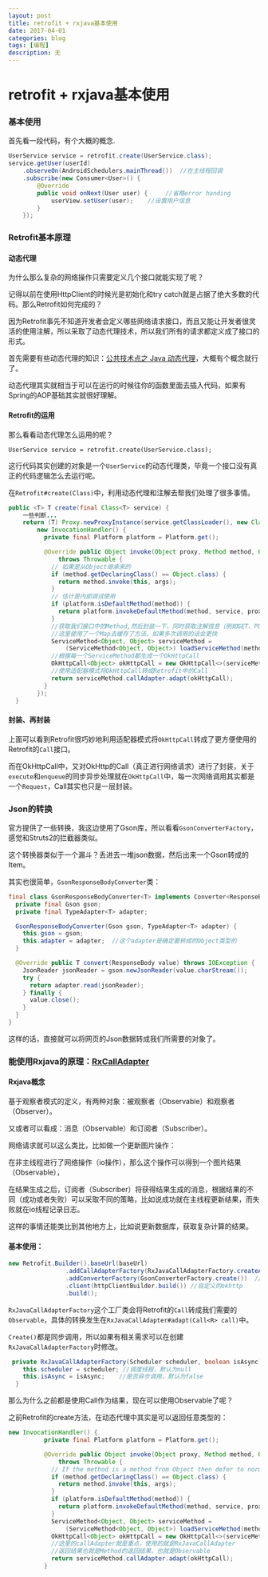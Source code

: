 ```yaml
---
layout: post
title: retrofit + rxjava基本使用
date: 2017-04-01
categories: blog
tags: [编程]
description: 无
---
```


# retrofit + rxjava基本使用

### 基本使用

首先看一段代码，有个大概的概念.

```java
UserService service = retrofit.create(UserService.class);
service.getUser(userId)
    .observeOn(AndroidSchedulers.mainThread())  //在主线程回调
    .subscribe(new Consumer<User>() {
        @Override
        public void onNext(User user) {     //省略error handing
            userView.setUser(user);    //设置用户信息
        }
    });
```

### Retrofit基本原理

#### 动态代理

为什么那么复杂的网络操作只需要定义几个接口就能实现了呢？

记得以前在使用HttpClient的时候光是初始化和try catch就是占据了绝大多数的代码。那么Retrofit如何完成的？

因为Retrofit事先不知道开发者会定义哪些网络请求接口，而且又能让开发者很灵活的使用注解，所以采取了动态代理技术，所以我们所有的请求都定义成了接口的形式。

首先需要有些动态代理的知识：[公共技术点之 Java 动态代理](http://a.codekk.com/detail/Android/Caij/%E5%85%AC%E5%85%B1%E6%8A%80%E6%9C%AF%E7%82%B9%E4%B9%8B%20Java%20%E5%8A%A8%E6%80%81%E4%BB%A3%E7%90%86)，大概有个概念就行了。

动态代理其实就相当于可以在运行的时候往你的函数里面去插入代码，如果有Spring的AOP基础其实就很好理解。

#### Retrofit的运用

那么看看动态代理怎么运用的呢？

`UserService service = retrofit.create(UserService.class);`

这行代码其实创建的对象是一个`UserService`的动态代理类，毕竟一个接口没有真正的代码逻辑怎么去运行呢。

在`Retrofit#create(Class)`中，利用动态代理和注解去帮我们处理了很多事情。

```java
public <T> T create(final Class<T> service) {
    一些判断...
    return (T) Proxy.newProxyInstance(service.getClassLoader(), new Class<?>[] { service },
        new InvocationHandler() {
          private final Platform platform = Platform.get();

          @Override public Object invoke(Object proxy, Method method, Object[] args)
              throws Throwable {
            // 如果是从Object继承来的
            if (method.getDeclaringClass() == Object.class) {
              return method.invoke(this, args);
            }
            // 估计是内部调试使用
            if (platform.isDefaultMethod(method)) {
              return platform.invokeDefaultMethod(method, service, proxy, args);
            }
            //获取我们接口中的Method,然后封装一下，同时获取注解信息（例如GET、POST、url）
            //这里使用了一个Map去缓存了方法，如果多次调用的话会更快
            ServiceMethod<Object, Object> serviceMethod =
                (ServiceMethod<Object, Object>) loadServiceMethod(method);
            //根据每一个ServiceMethod都生成一个OkHttpCall
            OkHttpCall<Object> okHttpCall = new OkHttpCall<>(serviceMethod, args);
            //使用适配器模式将OkHttpCall转成Retrofit中的Call
            return serviceMethod.callAdapter.adapt(okHttpCall);
          }
        });
  }
```

#### 封装、再封装

上面可以看到Retrofit很巧妙地利用适配器模式将`OkHttpCall`转成了更方便使用的Retrofit的`Call`接口。

而在OkHttpCall中，又对OkHttp的Call（真正进行网络请求）进行了封装，关于`execute`和`enqueue`的同步异步处理就在`OkHttpCall`中，每一次网络调用其实都是一个`Request`，Call其实也只是一层封装。

### Json的转换

官方提供了一些转换，我这边使用了Gson库，所以看看`GsonConverterFactory`，感觉和Struts2的拦截器类似。

这个转换器类似于一个漏斗？丢进去一堆json数据，然后出来一个Gson转成的Item。

其实也很简单，`GsonResponseBodyConverter`类：

```java
final class GsonResponseBodyConverter<T> implements Converter<ResponseBody, T> {
  private final Gson gson;
  private final TypeAdapter<T> adapter;

  GsonResponseBodyConverter(Gson gson, TypeAdapter<T> adapter) {
    this.gson = gson;
    this.adapter = adapter;  //这个adapter是确定要转成的Object类型的
  }

  @Override public T convert(ResponseBody value) throws IOException {
    JsonReader jsonReader = gson.newJsonReader(value.charStream());
    try {
      return adapter.read(jsonReader);
    } finally {
      value.close();
    }
  }
}
```

这样的话，直接就可以将网页的Json数据转成我们所需要的对象了。

### 能使用Rxjava的原理：[RxCallAdapter](http://mp.weixin.qq.com/s?__biz=MzA3NTYzODYzMg==&mid=2653577186&idx=1&sn=1a5f6369faeb22b4b68ea39f25020d28#rd)

#### Rxjava概念

基于观察者模式的定义，有两种对象：被观察者（Observable）和观察者（Observer）。

又或者可以看成：消息（Observable）和订阅者（Subscriber）。

网络请求就可以这么类比，比如做一个更新图片操作：

在非主线程进行了网络操作（io操作），那么这个操作可以得到一个图片结果（Observable），

在结果生成之后，订阅者（Subscriber）将获得结果生成的消息，根据结果的不同（成功或者失败）可以采取不同的策略，比如说成功就在主线程更新结果，而失败就在io线程记录日志。

这样的事情还能类比到其他地方上，比如说更新数据库，获取复杂计算的结果。

#### 基本使用：

```java
new Retrofit.Builder().baseUrl(baseUrl)
                .addCallAdapterFactory(RxJavaCallAdapterFactory.createAsync()) //rxjava
                .addConverterFactory(GsonConverterFactory.create())  //gson
                .client(httpClientBuilder.build()) //自定义的okhttp
                .build();
```

`RxJavaCallAdapterFactory`这个工厂类会将Retrofit的`Call`转成我们需要的`Observable`，具体的转换发生在`RxJavaCallAdapter#adapt(Call<R> call)`中。

`Create()`都是同步调用，所以如果有相关需求可以在创建`RxJavaCallAdapterFactory`时修改。

```java
 private RxJavaCallAdapterFactory(Scheduler scheduler, boolean isAsync) {
    this.scheduler = scheduler; //调度线程，默认为null
    this.isAsync = isAsync;    //是否异步调用，默认为false
  }
```

那么为什么之前都是使用Call<T>作为结果，现在可以使用Observable<T>了呢？

之前Retrofit的create方法，在动态代理中其实是可以返回任意类型的：

```java
new InvocationHandler() {
          private final Platform platform = Platform.get();

          @Override public Object invoke(Object proxy, Method method, Object[] args)
              throws Throwable {
            // If the method is a method from Object then defer to normal invocation.
            if (method.getDeclaringClass() == Object.class) {
              return method.invoke(this, args);
            }
            if (platform.isDefaultMethod(method)) {
              return platform.invokeDefaultMethod(method, service, proxy, args);
            }
            ServiceMethod<Object, Object> serviceMethod =
                (ServiceMethod<Object, Object>) loadServiceMethod(method);
            OkHttpCall<Object> okHttpCall = new OkHttpCall<>(serviceMethod, args);
            //这里的callAdapter就是重点，使用的就是RxJavaCallAdapter
            //返回结果也就是Method的返回结果，也就是Observable
            return serviceMethod.callAdapter.adapt(okHttpCall); 
          }
```



